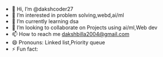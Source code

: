 - 👋 Hi, I’m @dakshcoder27
- 👀 I’m interested in problem solving,webd,ai/ml
- 🌱 I’m currently learning dsa
- 💞️ I’m looking to collaborate on Projects using ai/ml,Web dev
- 📫 How to reach me dakshbilla2004@gmail.com
- 😄 Pronouns: Linked list,Priority queue
- ⚡ Fun fact: 

<!---
dakshcoder27/dakshcoder27 is a ✨ special ✨ repository because its `README.md` (this file) appears on your GitHub profile.
You can click the Preview link to take a look at your changes.
--->
